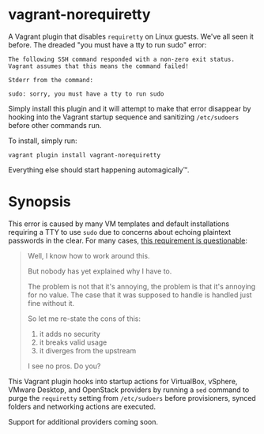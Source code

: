 vagrant-norequiretty
====================

A Vagrant plugin that disables `requiretty` on Linux guests. We've all seen it
before. The dreaded "you must have a tty to run sudo" error:

```
The following SSH command responded with a non-zero exit status.
Vagrant assumes that this means the command failed!

Stderr from the command:

sudo: sorry, you must have a tty to run sudo
```

Simply install this plugin and it will attempt to make that error disappear by
hooking into the Vagrant startup sequence and sanitizing `/etc/sudoers` before
other commands run.

To install, simply run:

    vagrant plugin install vagrant-norequiretty

Everything else should start happening automagically™.

Synopsis
========

This error is caused by many VM templates and default installations requiring
a TTY to use `sudo` due to concerns about echoing plaintext passwords in the
clear. For many cases,
[this requirement is questionable](https://bugzilla.redhat.com/show_bug.cgi?id=1020147):

> Well, I know how to work around this.
>
> But nobody has yet explained why I have to.
>
> The problem is not that it's annoying, the problem is that it's annoying for no value.  The case that it was supposed to handle is handled just fine without it.
>
> So let me re-state the cons of this:
>
> 1) it adds no security
> 2) it breaks valid usage
> 3) it diverges from the upstream
>
> I see no pros.  Do you?

This Vagrant plugin hooks into startup actions for VirtualBox, vSphere, VMware
Desktop, and OpenStack providers by running a `sed` command to purge the
`requiretty` setting from `/etc/sudoers` before provisioners, synced folders
and networking actions are executed.

Support for additional providers coming soon.

